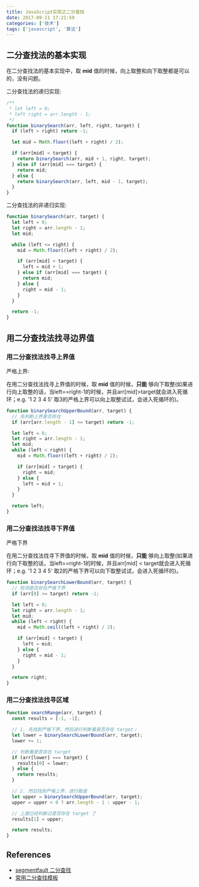 ```yaml
---
title: JavaScript实现之二分查找
date: 2017-09-11 17:21:59
categories: ['技术']
tags: ['javascript', '算法']
---
```


## 二分查找法的基本实现

在二分查找法的基本实现中，取 **mid** 值的时候，向上取整和向下取整都是可以的，没有问题。

二分查找法的递归实现:

```js
/**
 * let left = 0;
 * left right = arr.length - 1;
 */
function binarySearch(arr, left, right, target) {
  if (left > right) return -1;

  let mid = Math.floor((left + right) / 2);

  if (arr[mid] < target) {
    return binarySearch(arr, mid + 1, right, target);
  } else if (arr[mid] === target) {
    return mid;
  } else {
    return binarySearch(arr, left, mid - 1, target);
  }
}
```

二分查找法的非递归实现:

```js
function binarySearch(arr, target) {
  let left = 0;
  let right = arr.length - 1;
  let mid;

  while (left <= right) {
    mid = Math.floor((left + right) / 2);

    if (arr[mid] < target) {
      left = mid + 1;
    } else if (arr[mid] === target) {
      return mid;
    } else {
      right = mid - 1;
    }
  }

  return -1;
}
```

## 用二分查找法找寻边界值

### 用二分查找法找寻上界值

严格上界:

在用二分查找法找寻上界值的时候，取 **mid** 值的时候，**只能** 够向下取整(如果进行向上取整的话，当left==right-1的时候，并且arr[mid]>target就会进入死循环；e.g. '1 2 3 4 5' 取3的严格上界可以向上取整试试，会进入死循环的)。

```js
function binarySearchUpperBound(arr, target) {
  // 先判断上界是否存在
  if (arr[arr.length - 1] <= target) return -1;

  let left = 0;
  let right = arr.length - 1;
  let mid;
  while (left < right) {
    mid = Math.floor((left + right) / 2);

    if (arr[mid] > target) {
      right = mid;
    } else {
      left = mid + 1;
    }
  }

  return left;
}
```

### 用二分查找法找寻下界值

严格下界

在用二分查找法找寻下界值的时候，取 **mid** 值的时候，**只能** 够向上取整(如果进行向下取整的话，当left==right-1的时候，并且arr[mid] < target就会进入死循环；e.g. '1 2 3 4 5' 取2的严格下界可以向下取整试试，会进入死循环的)。

```js
function binarySearchLowerBound(arr, target) {
  // 检测是否存在严格下界
  if (arr[0] >= target) return -1;

  let left = 0;
  let right = arr.length - 1;
  let mid;
  while (left < right) {
    mid = Math.ceil((left + right) / 2);

    if (arr[mid] < target) {
      left = mid;
    } else {
      right = mid - 1;
    }
  }

  return right;
}
```

### 用二分查找法找寻区域

```js
function searchRange(arr, target) {
  const results = [-1, -1];

  // 1. 先找到严格下界，然后进行判断看是否存在 target；
  let lower = binarySearchLowerBound(arr, target);
  lower += 1;

  // 判断看是否存在 target
  if (arr[lower] === target) {
    results[0] = lower;
  } else {
    return results;
  }

  // 2. 然后找到严格上界，进行取值
  let upper = binarySearchUpperBound(arr, target);
  upper = upper < 0 ? arr.length - 1 : upper - 1;

  // 上面已经判断过是否存在 target 了
  results[1] = upper;

  return results;
}
```

## References

- [segmentfault 二分查找](https://segmentfault.com/a/1190000008584438)
- [常用二分查找模板](http://blog.csdn.net/u012280578/article/details/56844778)
